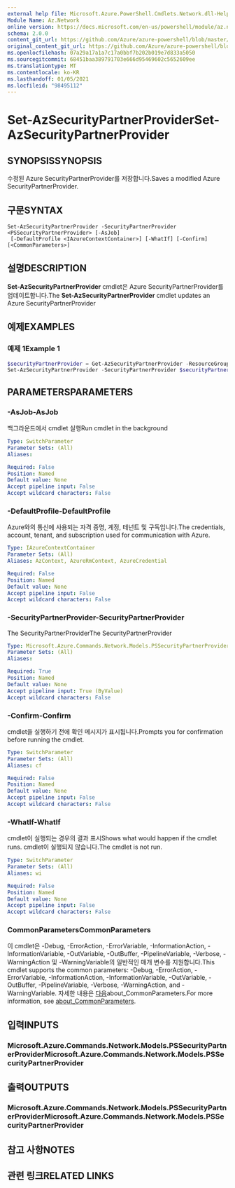 ```yaml
---
external help file: Microsoft.Azure.PowerShell.Cmdlets.Network.dll-Help.xml
Module Name: Az.Network
online version: https://docs.microsoft.com/en-us/powershell/module/az.network/set-azsecuritypartnerprovider
schema: 2.0.0
content_git_url: https://github.com/Azure/azure-powershell/blob/master/src/Network/Network/help/Set-AzSecurityPartnerProvider.md
original_content_git_url: https://github.com/Azure/azure-powershell/blob/master/src/Network/Network/help/Set-AzSecurityPartnerProvider.md
ms.openlocfilehash: 07a29a17a1a7c17a0bbf7b202b019e7d833a5050
ms.sourcegitcommit: 68451baa389791703e666d95469602c5652609ee
ms.translationtype: MT
ms.contentlocale: ko-KR
ms.lasthandoff: 01/05/2021
ms.locfileid: "98495112"
---
```

# <span data-ttu-id="ce942-101">Set-AzSecurityPartnerProvider</span><span class="sxs-lookup"><span data-stu-id="ce942-101">Set-AzSecurityPartnerProvider</span></span>

## <span data-ttu-id="ce942-102">SYNOPSIS</span><span class="sxs-lookup"><span data-stu-id="ce942-102">SYNOPSIS</span></span>
<span data-ttu-id="ce942-103">수정된 Azure SecurityPartnerProvider를 저장합니다.</span><span class="sxs-lookup"><span data-stu-id="ce942-103">Saves a modified Azure SecurityPartnerProvider.</span></span>

## <span data-ttu-id="ce942-104">구문</span><span class="sxs-lookup"><span data-stu-id="ce942-104">SYNTAX</span></span>

```
Set-AzSecurityPartnerProvider -SecurityPartnerProvider <PSSecurityPartnerProvider> [-AsJob]
 [-DefaultProfile <IAzureContextContainer>] [-WhatIf] [-Confirm] [<CommonParameters>]
```

## <span data-ttu-id="ce942-105">설명</span><span class="sxs-lookup"><span data-stu-id="ce942-105">DESCRIPTION</span></span>
<span data-ttu-id="ce942-106">**Set-AzSecurityPartnerProvider** cmdlet은 Azure SecurityPartnerProvider를 업데이트합니다.</span><span class="sxs-lookup"><span data-stu-id="ce942-106">The **Set-AzSecurityPartnerProvider** cmdlet updates an Azure SecurityPartnerProvider</span></span>

## <span data-ttu-id="ce942-107">예제</span><span class="sxs-lookup"><span data-stu-id="ce942-107">EXAMPLES</span></span>

### <span data-ttu-id="ce942-108">예제 1</span><span class="sxs-lookup"><span data-stu-id="ce942-108">Example 1</span></span>
```powershell
$securityPartnerProvider = Get-AzSecurityPartnerProvider -ResourceGroupName securityPartnerProviderRG -Name securityPartnerProvider
Set-AzSecurityPartnerProvider -SecurityPartnerProvider $securityPartnerProvider
```


## <span data-ttu-id="ce942-109">PARAMETERS</span><span class="sxs-lookup"><span data-stu-id="ce942-109">PARAMETERS</span></span>

### <span data-ttu-id="ce942-110">-AsJob</span><span class="sxs-lookup"><span data-stu-id="ce942-110">-AsJob</span></span>
<span data-ttu-id="ce942-111">백그라운드에서 cmdlet 실행</span><span class="sxs-lookup"><span data-stu-id="ce942-111">Run cmdlet in the background</span></span>

```yaml
Type: SwitchParameter
Parameter Sets: (All)
Aliases:

Required: False
Position: Named
Default value: None
Accept pipeline input: False
Accept wildcard characters: False
```

### <span data-ttu-id="ce942-112">-DefaultProfile</span><span class="sxs-lookup"><span data-stu-id="ce942-112">-DefaultProfile</span></span>
<span data-ttu-id="ce942-113">Azure와의 통신에 사용되는 자격 증명, 계정, 테넌트 및 구독입니다.</span><span class="sxs-lookup"><span data-stu-id="ce942-113">The credentials, account, tenant, and subscription used for communication with Azure.</span></span>

```yaml
Type: IAzureContextContainer
Parameter Sets: (All)
Aliases: AzContext, AzureRmContext, AzureCredential

Required: False
Position: Named
Default value: None
Accept pipeline input: False
Accept wildcard characters: False
```

### <span data-ttu-id="ce942-114">-SecurityPartnerProvider</span><span class="sxs-lookup"><span data-stu-id="ce942-114">-SecurityPartnerProvider</span></span>
<span data-ttu-id="ce942-115">The SecurityPartnerProvider</span><span class="sxs-lookup"><span data-stu-id="ce942-115">The SecurityPartnerProvider</span></span>

```yaml
Type: Microsoft.Azure.Commands.Network.Models.PSSecurityPartnerProvider
Parameter Sets: (All)
Aliases:

Required: True
Position: Named
Default value: None
Accept pipeline input: True (ByValue)
Accept wildcard characters: False
```

### <span data-ttu-id="ce942-116">-Confirm</span><span class="sxs-lookup"><span data-stu-id="ce942-116">-Confirm</span></span>
<span data-ttu-id="ce942-117">cmdlet을 실행하기 전에 확인 메시지가 표시됩니다.</span><span class="sxs-lookup"><span data-stu-id="ce942-117">Prompts you for confirmation before running the cmdlet.</span></span>

```yaml
Type: SwitchParameter
Parameter Sets: (All)
Aliases: cf

Required: False
Position: Named
Default value: None
Accept pipeline input: False
Accept wildcard characters: False
```

### <span data-ttu-id="ce942-118">-WhatIf</span><span class="sxs-lookup"><span data-stu-id="ce942-118">-WhatIf</span></span>
<span data-ttu-id="ce942-119">cmdlet이 실행되는 경우의 결과 표시</span><span class="sxs-lookup"><span data-stu-id="ce942-119">Shows what would happen if the cmdlet runs.</span></span>
<span data-ttu-id="ce942-120">cmdlet이 실행되지 않습니다.</span><span class="sxs-lookup"><span data-stu-id="ce942-120">The cmdlet is not run.</span></span>

```yaml
Type: SwitchParameter
Parameter Sets: (All)
Aliases: wi

Required: False
Position: Named
Default value: None
Accept pipeline input: False
Accept wildcard characters: False
```

### <span data-ttu-id="ce942-121">CommonParameters</span><span class="sxs-lookup"><span data-stu-id="ce942-121">CommonParameters</span></span>
<span data-ttu-id="ce942-122">이 cmdlet은 -Debug, -ErrorAction, -ErrorVariable, -InformationAction, -InformationVariable, -OutVariable, -OutBuffer, -PipelineVariable, -Verbose, -WarningAction 및 -WarningVariable의 일반적인 매개 변수를 지원합니다.</span><span class="sxs-lookup"><span data-stu-id="ce942-122">This cmdlet supports the common parameters: -Debug, -ErrorAction, -ErrorVariable, -InformationAction, -InformationVariable, -OutVariable, -OutBuffer, -PipelineVariable, -Verbose, -WarningAction, and -WarningVariable.</span></span> <span data-ttu-id="ce942-123">자세한 내용은 [다음](http://go.microsoft.com/fwlink/?LinkID=113216)about_CommonParameters.</span><span class="sxs-lookup"><span data-stu-id="ce942-123">For more information, see [about_CommonParameters](http://go.microsoft.com/fwlink/?LinkID=113216).</span></span>

## <span data-ttu-id="ce942-124">입력</span><span class="sxs-lookup"><span data-stu-id="ce942-124">INPUTS</span></span>

### <span data-ttu-id="ce942-125">Microsoft.Azure.Commands.Network.Models.PSSecurityPartnerProvider</span><span class="sxs-lookup"><span data-stu-id="ce942-125">Microsoft.Azure.Commands.Network.Models.PSSecurityPartnerProvider</span></span>

## <span data-ttu-id="ce942-126">출력</span><span class="sxs-lookup"><span data-stu-id="ce942-126">OUTPUTS</span></span>

### <span data-ttu-id="ce942-127">Microsoft.Azure.Commands.Network.Models.PSSecurityPartnerProvider</span><span class="sxs-lookup"><span data-stu-id="ce942-127">Microsoft.Azure.Commands.Network.Models.PSSecurityPartnerProvider</span></span>

## <span data-ttu-id="ce942-128">참고 사항</span><span class="sxs-lookup"><span data-stu-id="ce942-128">NOTES</span></span>

## <span data-ttu-id="ce942-129">관련 링크</span><span class="sxs-lookup"><span data-stu-id="ce942-129">RELATED LINKS</span></span>
